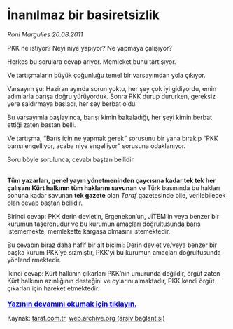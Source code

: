 # İnanılmaz bir basiretsizlik

*Roni Margulies 20.08.2011*

<div class="yazi"><p>PKK ne istiyor? Neyi niye yapıyor? Ne yapmaya çalışıyor?</p>
<p>Herkes bu sorulara cevap arıyor. Memleket bunu tartışıyor.</p>
<p>Ve tartışmaların büyük çoğunluğu temel bir varsayımdan yola çıkıyor.</p>
<p>Varsayım şu: Haziran ayında sorun yoktu, her şey çok iyi gidiyordu, emin adımlarla barışa doğru yürüyorduk. Sonra PKK durup dururken, gereksiz yere saldırmaya başladı, her şey berbat oldu.</p>
<p>Bu varsayımla başlayınca, barışı kimin baltaladığı, her şeyi kimin berbat ettiği zaten baştan belli.</p>
<p>Ve tartışma, “Barış için ne yapmak gerek” sorusunu bir yana bırakıp “PKK barışı engelliyor, acaba niye engelliyor” sorusuna odaklanıyor.</p>
<p>Soru böyle sorulunca, cevabı baştan bellidir.</p>
<p><b><br/>Tüm yazarları, genel yayın yönetmeninden çaycısına kadar tek tek her çalışanı Kürt halkının tüm haklarını savunan</b> ve Türk basınında bu hakları sonuna kadar savunan <b>tek gazete</b> olan <i>Taraf</i> gazetesinde bile, verilebilecek olan cevap baştan bellidir.</p>
<p>Birinci cevap: PKK derin devletin, Ergenekon’un, JİTEM’in veya benzer bir kurumun taşeronudur ve bu kurumun amaçları doğrultusunda barış istememekte, memlekette kargaşa olmasını istemektedir.</p>
<p>Bu cevabın biraz daha hafif bir alt biçimi: Derin devlet ve/veya benzer bir başka kurum PKK’ye sızmıştır, PKK’yi bu kurumun amaçları doğrultusunda yönlendirmektedir.</p>
<p>İkinci cevap: Kürt halkının çıkarları PKK’nin umurunda değildir, örgüt zaten Kürt halkının azınlığının desteğini ve oylarını almaktadır, PKK kendi örgüt çıkarları için hareket etmektedir.
                                    	<br/><br/>
<a class="lnk2" href="/web/20130507055703/http://www.taraf.com.tr/login/" style="font-size:16px;color:#0000FF;"><u><b>
			  Yazının devamını okumak için tıklayın.</b></u></a><br/>
</p></div>

Kaynak: [taraf.com.tr](http://www.taraf.com.tr/roni-margulies/makale-inanilmaz-bir-basiretsizlik.htm), [web.archive.org (arşiv bağlantısı)](http://web.archive.org/web/20130507055703/http://www.taraf.com.tr/roni-margulies/makale-inanilmaz-bir-basiretsizlik.htm)
